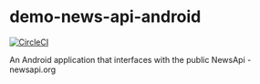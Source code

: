 # demo-news-api-android
[![CircleCI](https://circleci.com/gh/Markmwaura/NewsReel.svg?style=svg)](https://circleci.com/gh/Markmwaura/NewsReel)


<p>An Android application that interfaces with the public NewsApi - newsapi.org</p>
